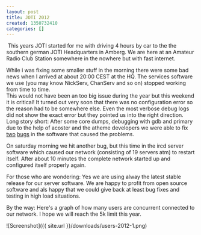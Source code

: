 ```yaml
---
layout: post
title: JOTI 2012
created: 1350732410
categories: []
---
```

<p>&nbsp;This years JOTI started for me with driving 4 hours by car to the the southern german JOTI Headquarters in Amberg. We are here at an Amateur Radio Club Station somewhere in the nowhere but with fast internet.</p>
<p>While i was fixing some smaller stuff in the morning there were some bad news when I arrived at about 20:00 CEST at the HQ. The services software we use (you may know NickServ, ChanServ and so on) stopped working from time to time.<br />
This would not have been an too big issue during the year but this weekend it is critical! It turned out very soon that there was no configuration error so the reason had to be somewhere else. Even the most verbose debug logs did not show the exact error but they pointed us into the right direction.<br />
Long story short: After some core dumps, debugging with gdb and primary due to the help of acoster and the atheme developers we were able to fix <a href="https://github.com/atheme/atheme/commit/446450c604568315df98a5bb163dfb13db6c142b">two</a> <a href="https://github.com/atheme/atheme/commit/ff43a897d3616c620e219957cf84b8ffc69352c5">bugs</a> in the software that caused the problems.</p>
<p>On saturday morning we hit another bug, but this time in the ircd server software which caused our network (consisting of 19 servers atm) to restart itself. After about 10 minutes the complete network started up and configured itself properly again.&nbsp;</p>
<p>For those who are wondering: Yes we are using alway the latest stable release for our server software. We are happy to profit from open source software and als happy that we could give back at least bug fixes and testing in high load situations.</p>
<p>By the way: Here's a graph of how many users are concurrent connected to our network. I hope we will reach the 5k limit this year.</p>
![Screenshot]({{ site.url }}/downloads/users-2012-1.png)
